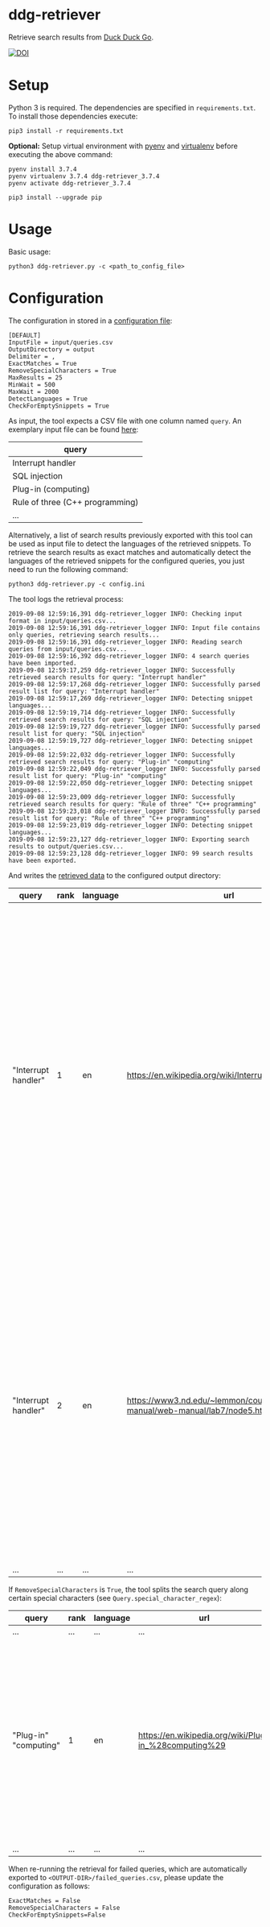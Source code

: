 # ddg-retriever

Retrieve search results from [Duck Duck Go](https://duckduckgo.com/).

[![DOI](https://zenodo.org/badge/204611446.svg)](https://zenodo.org/badge/latestdoi/204611446)

# Setup

Python 3 is required. The dependencies are specified in `requirements.txt`.
To install those dependencies execute:

    pip3 install -r requirements.txt

**Optional:** Setup virtual environment with [pyenv](https://github.com/pyenv/pyenv) 
and [virtualenv](https://github.com/pyenv/pyenv-virtualenv) before executing the above command:

    pyenv install 3.7.4
    pyenv virtualenv 3.7.4 ddg-retriever_3.7.4
    pyenv activate ddg-retriever_3.7.4
    
    pip3 install --upgrade pip

# Usage

Basic usage:

    python3 ddg-retriever.py -c <path_to_config_file>

# Configuration

The configuration in stored in a [configuration file](config.ini):

    [DEFAULT]
    InputFile = input/queries.csv
    OutputDirectory = output
    Delimiter = ,
    ExactMatches = True
    RemoveSpecialCharacters = True
    MaxResults = 25
    MinWait = 500
    MaxWait = 2000
    DetectLanguages = True
    CheckForEmptySnippets = True

As input, the tool expects a CSV file with one column named `query`.
An exemplary input file can be found [here](input/queries.csv):

| query |
|-------|
| Interrupt handler |
| SQL injection |
| Plug-in (computing) |
| Rule of three (C++ programming) |
| ...   |

Alternatively, a list of search results previously exported with this tool can be used as input file to detect the
languages of the retrieved snippets.
To retrieve the search results as exact matches and automatically detect the languages of the retrieved snippets
for the configured queries, you just need to run the following command:

    python3 ddg-retriever.py -c config.ini

The tool logs the retrieval process:

    2019-09-08 12:59:16,391 ddg-retriever_logger INFO: Checking input format in input/queries.csv...
    2019-09-08 12:59:16,391 ddg-retriever_logger INFO: Input file contains only queries, retrieving search results...
    2019-09-08 12:59:16,391 ddg-retriever_logger INFO: Reading search queries from input/queries.csv...
    2019-09-08 12:59:16,392 ddg-retriever_logger INFO: 4 search queries have been imported.
    2019-09-08 12:59:17,259 ddg-retriever_logger INFO: Successfully retrieved search results for query: "Interrupt handler"
    2019-09-08 12:59:17,268 ddg-retriever_logger INFO: Successfully parsed result list for query: "Interrupt handler"
    2019-09-08 12:59:17,269 ddg-retriever_logger INFO: Detecting snippet languages...
    2019-09-08 12:59:19,714 ddg-retriever_logger INFO: Successfully retrieved search results for query: "SQL injection"
    2019-09-08 12:59:19,727 ddg-retriever_logger INFO: Successfully parsed result list for query: "SQL injection"
    2019-09-08 12:59:19,727 ddg-retriever_logger INFO: Detecting snippet languages...
    2019-09-08 12:59:22,032 ddg-retriever_logger INFO: Successfully retrieved search results for query: "Plug-in" "computing"
    2019-09-08 12:59:22,049 ddg-retriever_logger INFO: Successfully parsed result list for query: "Plug-in" "computing"
    2019-09-08 12:59:22,050 ddg-retriever_logger INFO: Detecting snippet languages...
    2019-09-08 12:59:23,009 ddg-retriever_logger INFO: Successfully retrieved search results for query: "Rule of three" "C++ programming"
    2019-09-08 12:59:23,018 ddg-retriever_logger INFO: Successfully parsed result list for query: "Rule of three" "C++ programming"
    2019-09-08 12:59:23,019 ddg-retriever_logger INFO: Detecting snippet languages...
    2019-09-08 12:59:23,127 ddg-retriever_logger INFO: Exporting search results to output/queries.csv...
    2019-09-08 12:59:23,128 ddg-retriever_logger INFO: 99 search results have been exported.

And writes the [retrieved data](output/queries.csv) to the configured output directory:

| query               | rank | language | url                                                                             | title                         | snippet                                                                                                                                                                                                                                                                                                                                                                                                     |
|---------------------|------|----------|---------------------------------------------------------------------------------|-------------------------------|-------------------------------------------------------------------------------------------------------------------------------------------------------------------------------------------------------------------------------------------------------------------------------------------------------------------------------------------------------------------------------------------------------------|
| "Interrupt handler" |   1  | en       | https://en.wikipedia.org/wiki/Interrupt_handler                                 | Interrupt handler - Wikipedia | In computer systems programming, an interrupt handler, also known as an interrupt service routine or ISR, is a special block of code associated with a specific interrupt condition. Interrupt handlers are initiated by hardware interrupts, software interrupt instructions, or software exceptions, and are used for implementing device drivers or transitions between protected modes of operation ... |
| "Interrupt handler" |   2  | en       | https://www3.nd.edu/~lemmon/courses/ee224/web-manual/web-manual/lab7/node5.html | What is an Interrupt Handler? | What is an Interrupt Handler? Let's consider a program that the MicroStamp11 is executing. A program is a list of instructions that the micro-controller executes in a sequential manner. A hardware event is something special that happens in the micro-controller's hardware. An example of such an event is the RESET that occurs when pin 9 on the ...                                                 |
| ...                 | ...  | ...      | ...                                                                             | ...                           | ...                                                                                                                                                                                                                                                                                                                                                                                                         |

If `RemoveSpecialCharacters` is `True`, the tool splits the search query along certain special characters (see `Query.special_character_regex`):

| query                 | rank | language | url                                                                             | title                           | snippet                                                                                                                                                                                                                                                                                                                                                                                                  |
|-----------------------|------|----------|---------------------------------------------------------------------------------|---------------------------------|----------------------------------------------------------------------------------------------------------------------------------------------------------------------------------------------------------------------------------------------------------------------------------------------------------------------------------------------------------------------------------------------------------|
| ...                   | ...  | ...      | ...                                                                             | ...                             | ...                                                                                                                                                                                                                                                                                                                                                                                                      |
| "Plug-in" "computing" | 1    | en       | https://en.wikipedia.org/wiki/Plug-in_%28computing%29                           | Plug-in (computing) - Wikipedia | In computing, a plug-in (or plugin, add-in, addin, add-on, or addon) is a software component that adds a specific feature to an existing computer program. When a program supports plug-ins, it enables customization.                                                                                                                                                                                   |
| ...                   | ...  | ...      | ...                                                                             | ...                             | ...                                                                                                                                                                                                                                                                                                                                                                                                      |

When re-running the retrieval for failed queries, which are automatically exported to `<OUTPUT-DIR>/failed_queries.csv`, please update the configuration as follows:

    ExactMatches = False
    RemoveSpecialCharacters = False
    CheckForEmptySnippets=False
